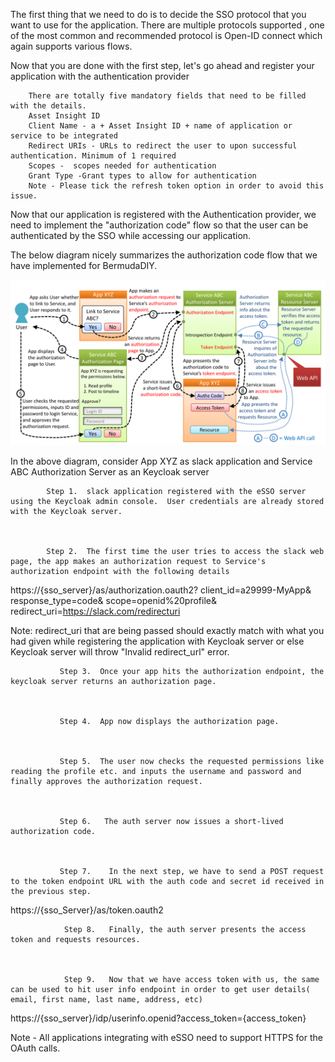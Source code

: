 The first thing that we need to do is to decide the SSO protocol that you want to use for the application. There are multiple protocols supported , one of the most common and recommended protocol is Open-ID connect which again supports various flows. 

Now that you are done with the first step, let's go ahead and register your application with the authentication provider
 
 
        There are totally five mandatory fields that need to be filled with the details.
        Asset Insight ID
        Client Name - a + Asset Insight ID + name of application or service to be integrated
        Redirect URIs - URLs to redirect the user to upon successful authentication. Minimum of 1 required
        Scopes -  scopes needed for authentication
        Grant Type -Grant types to allow for authentication 
        Note - Please tick the refresh token option in order to avoid this issue.

 

Now that our application is registered with the Authentication provider, we need to implement the "authorization code" flow so that the user can be authenticated by the SSO while accessing our application.

 
The below diagram nicely summarizes the authorization code flow that we have implemented for BermudaDIY.

![Image of Yaktocat](https://github.com/devgurung/sso/blob/master/pastedImage_2.png)
 

  

 In the above diagram, consider App XYZ as slack application and Service ABC Authorization Server as an Keycloak server

 

            Step 1.  slack application registered with the eSSO server using the Keycloak admin console.  User credentials are already stored with the Keycloak server.

 

            Step 2.  The first time the user tries to access the slack web page, the app makes an authorization request to Service's authorization endpoint with the following details 

 

https://{sso_server}/as/authorization.oauth2?
client_id=a29999-MyApp&
response_type=code&
scope=openid%20profile&
redirect_uri=https://slack.com/redirecturi

 
Note: redirect_uri that are being passed should exactly match with what you had given while registering the application with Keycloak server or else Keycloak server will throw "Invalid redirect_url" error.

             

               Step 3.  Once your app hits the authorization endpoint, the keycloak server returns an authorization page.

 

               Step 4.  App now displays the authorization page.

 

               Step 5.  The user now checks the requested permissions like reading the profile etc. and inputs the username and password and finally approves the authorization request.

 

               Step 6.   The auth server now issues a short-lived authorization code.

 

               Step 7.    In the next step, we have to send a POST request to the token endpoint URL with the auth code and secret id received in the previous step.

 

https://{sso_Server}/as/token.oauth2

                Step 8.   Finally, the auth server presents the access token and requests resources.  

 

                Step 9.   Now that we have access token with us, the same can be used to hit user info endpoint in order to get user details( email, first name, last name, address, etc)

 

https://{sso_server}/idp/userinfo.openid?access_token={access_token}


Note - All applications integrating with eSSO need to support HTTPS for the OAuth calls.
